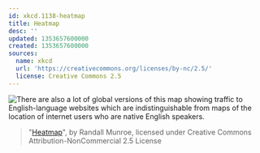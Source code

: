 ```yaml
---
id: xkcd.1138-heatmap
title: Heatmap
desc: ''
updated: 1353657600000
created: 1353657600000
sources:
  name: xkcd
  url: 'https://creativecommons.org/licenses/by-nc/2.5/'
  license: Creative Commons 2.5
---
```

![There are also a lot of global versions of this map showing traffic to English-language websites which are indistinguishable from maps of the location of internet users who are native English speakers.](https://imgs.xkcd.com/comics/heatmap.png)
> "[Heatmap](https://xkcd.com/1138/)", by Randall Munroe, licensed under Creative Commons Attribution-NonCommercial 2.5 License
